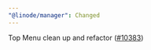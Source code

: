 ```yaml
---
"@linode/manager": Changed
---
```


Top Menu clean up and refactor ([#10383](https://github.com/linode/manager/pull/10383))
